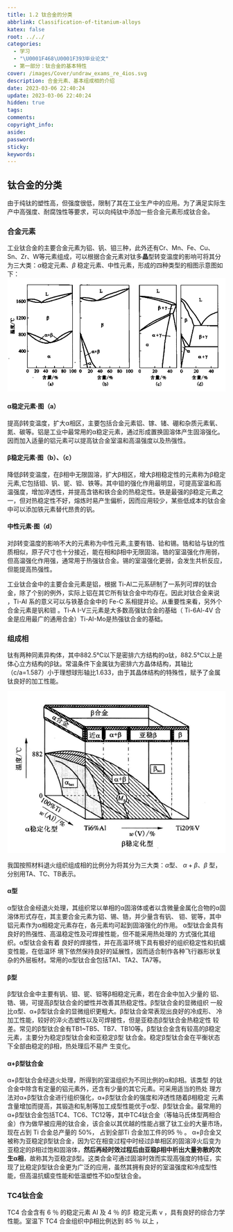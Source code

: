 ```yaml
---
title: 1.2 钛合金的分类
abbrlink: Classification-of-titanium-alloys
katex: false
root: ../../
categories:
  - 学习
  - "\U0001F468‍\U0001F393毕业论文"
  - 第一部分：钛合金的基本特性
cover: /images/Cover/undraw_exams_re_4ios.svg
description: 合金元素、基本组成相的介绍
date: 2023-03-06 22:40:24
update: 2023-03-06 22:40:24
hidden: true
tags:
comments:
copyright_info:
aside:
password:
sticky:
keywords:
---
```

## 钛合金的分类
由于纯钛的塑性高，但强度很低，限制了其在工业生产中的应用。为了满足实际生产中高强度、耐腐蚀性等要求，可以向纯钛中添加一些合金元素形成钛合金。
### 合金元素
工业钛合金的主要合金元素为铝、钒、钼三种，此外还有Cr、Mn、Fe、Cu、Sn、Zr、W等元素组成，可以根据合金元素对钛多**晶**型转变温度的影响可将其分为三大类：$\alpha$稳定元素、$\beta$ 稳定元素、中性元素，形成的四种类型的相图示意图如下：
![合金元素对钛合金相图的影晌示意图](../../../../images/20230102/Pasted%20image%2020230309120230.png)
#### α稳定元素·图（a）
提高β转变温度，扩大α相区，主要包括合金元素铝、镓、锗、硼和杂质元素氧、氮、碳等。铝是工业中最常用的α稳定元素，通过形成置换固溶体产生固溶强化。因而加入适量的铝元素可以提高钛合金室温和高温强度以及热强性。
#### β稳定元素·图（b）、（c）
降低β转变温度，在β相中无限固溶，扩大β相区，增大β相稳定性的元素称为β稳定元素,它包括钼、钒、铌、钽、铁等。其中钼的强化作用最明显，可提高室温和高温强度，增加淬透性，并提高含铬和铁合金的热稳定性。铁是最强的β稳定元素之一，但对热稳定性不好，熔炼时易产生偏析，因而应用较少，某些低成本的钛合金中可以添加铁元素替代昂贵的钒。
#### 中性元素·图（d）
对β转变温度的影响不大的元素称为中性元素,主要有锆、铪和锡。锆和铪与钛的性质相似，原子尺寸也十分接近，能在相和β相中无限固溶。锆的室温强化作用弱，但高温强化作用强，通常用于热强钛合金。锡的室温强化更弱，会发生共析反应，但能提高热强性。


工业钛合金中的主要合金元素是铝，根据 Ti-Al二元系研制了一系列可焊的钛合金，除了个别的例外，实际上铝在其它所有钛合金中均存在。因此对钛合金来说 ，Ti-Al 系的意义可以与铁基合金中的 Fe-C 系相提并论。从重要性来看，另外个合金元素是钒和钼 。Ti-A I-V三元素是大多数高强钛合金的基础（ Ti-6Al-4V 合金是应用最广的通用合金）Ti-AI-Mo是热强钛合金的基础。
### 组成相
钛有两种同素异构体，其中882.5℃以下是密排六方结构的α钛，882.5℃以上是体心立方结构的β钛。常温条件下金属钛为密排六方晶体结构，其轴比（c/a=1.587）小于理想球形轴比1.633，由于其晶体结构的特殊性，赋予了金属钛良好的加工性能。

![TI-Al-V合金三维相图与分类示意图](../../../../images/20230102/Pasted%20image%2020230309124101.png)

我国按照材料退火组织组成相的比例分为将其分为三大类：$\alpha$型、 $\alpha+\beta$、$\beta$ 型，分别用TA、TC、TB表示。
#### α型
α型钛合金经退火处理，其组织常以单相的α固溶体或者以含微量金属化合物的α固溶体形式存在，其主要合金元素为铝、锡、锆，并少量含有钒、 钼、铌等，其中铝元素作为α相稳定元素存在，各元素均可起到固溶强化的作用。 α型钛合金具有良好的热强性、高温稳定性及可焊接性能，但不能采用热处理的 方式强化其组织。α型钛合金有着 良好的焊接性，并在高温环境下具有极好的组织稳定性和抗蠕变性能，在低温环 境下依然保持良好的延展性，因而适合制作各种飞行器形状复杂的外层板材。常用的α型钛合金包括TA1、TA2、TA7等。
#### β型
β型钛合金中主要有钒、钼、铌、钽等β相稳定元素，若在合金中加入少量的 铝、锆、锡，可提高β型钛合金的塑性并改善其热稳定性。β型钛合金的显微组织 一般比α型、α+β型钛合金的显微组织更粗大。β型钛合金常表现出良好的冷成形、 冷加工性能，较好的淬火态塑性以及可焊接性，但是亚稳态β型钛合金热稳定性 较差。常见的β型钛合金有TB1~TB5、TB7、TB10等。β型钛合金含有较高的β稳定元素，主要分为稳定β型钛合金和亚稳定β型 钛合金。稳定β型钛合金在平衡状态下全部由稳定的β相，热处理后不易产 生变化。

#### α+β型钛合金 
α+β型钛合金经退火处理，所得到的室温组织为不同比例的α和β相。该类型
的钛合金中除含有定量的铝元素外，还含有少量的其它元素。可采用适当的热处
理方法对α+β型钛合金进行组织强化，α+β型钛合金的强度和淬透性随着β相稳定 元素含量增加而提高，其锻造和轧制等加工成型性能优于α型、β型钛合金。最常用的α+β型钛合金包括TC4、TC6、TC12等，其中TC4钛合金（等轴马氏体型两相合金）作为做早被应用的钛合金，该合金以其优越的性能占据了钛工业的大量市场，现在占到 Ti 合金总产量的 50%， 占到全部Ti 合金加工件的95 ％ 。
α+β合金又被称为亚稳定β型钛合金，因为它在相变过程中时经过β单相区的固溶淬火后变为亚稳定的β相过饱和固溶体，**然后再经时效过程后由亚稳β相中析出大量弥散的次生α相**，故称其为亚稳定β型。这类合金可通过固溶时效而实现高强度的特征，实现了比稳定β型钛合金更为广泛的应用，虽然其拥有良好的室温强度和冷成型性能，但高温抗蠕变性能和低温塑性不如α型钛合金。 

### TC4钛合金
TC4 合金含有 6 ％ 的稳定元素 AI 及 4 ％ 的阝稳定元素 v ，具有良好的综合力学性能。室温下 TC4 合金组织中β相比例达到 85 ％ 以上 ，
